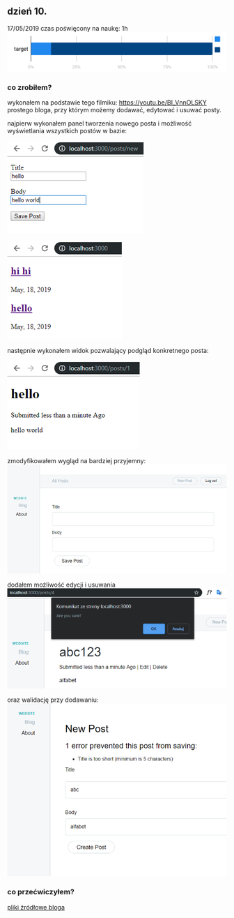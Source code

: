 ## dzień 10.
17/05/2019
czas poświęcony na naukę: 1h
![my target](https://github.com/ImIFilm/90_day_skills_upgrade_challenge/blob/master/2019_05_17/target1.PNG)

### co zrobiłem?
wykonałem na podstawie tego filmiku: https://youtu.be/BI_VnnOLSKY prostego bloga, przy którym możemy dodawać, edytować i usuwać posty.

najpierw wykonałem panel tworzenia nowego posta i możliwość wyświetlania wszystkich postów w bazie:

![1](https://github.com/ImIFilm/90_day_skills_upgrade_challenge/blob/master/2019_05_17/add_post.PNG)

![2](https://github.com/ImIFilm/90_day_skills_upgrade_challenge/blob/master/2019_05_17/all_posts.PNG)

następnie wykonałem widok pozwalający podgląd konkretnego posta:

![3](https://github.com/ImIFilm/90_day_skills_upgrade_challenge/blob/master/2019_05_17/show_post.PNG)

zmodyfikowałem wygląd na bardziej przyjemny:
![4](https://github.com/ImIFilm/90_day_skills_upgrade_challenge/blob/master/2019_05_17/layout.PNG)

dodałem możliwość edycji i usuwania
![5](https://github.com/ImIFilm/90_day_skills_upgrade_challenge/blob/master/2019_05_17/delete.PNG)

oraz walidację przy dodawaniu:
![5](https://github.com/ImIFilm/90_day_skills_upgrade_challenge/blob/master/2019_05_17/wal.PNG)


### co przećwiczyłem?
[pliki źródłowe bloga](https://github.com/ImIFilm/90_day_skills_upgrade_challenge/blob/master/2019_05_17/blog)